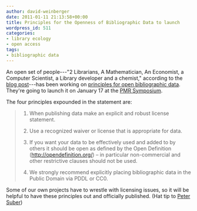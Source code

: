 ```yaml
---
author: david-weinberger
date: 2011-01-11 21:13:58+00:00
title: Principles for the Openness of Bibliographic Data to launch
wordpress_id: 511
categories:
- library ecology
- open access
tags:
- bibliographic data
---
```


An open set of people---"2 Librarians, A Mathematician, An Economist, a Computer Scientist, a Library developer and a chemist," according to the [blog post](http://blogs.ch.cam.ac.uk/pmr/2011/01/08/launch-of-%E2%80%9Cprinciples-on-open-bibliographic-data%E2%80%9D-at-pmr-symposium/)---has been working on [principles for open bibliographic data](http://blogs.ch.cam.ac.uk/pmr/2011/01/08/launch-of-%E2%80%9Cprinciples-on-open-bibliographic-data%E2%80%9D-at-pmr-symposium/). They're going to launch it on January 17 at the [PMR Symposium](http://www-pmr.ch.cam.ac.uk/wiki/Visions_of_a_%28Semantic%29_Molecular_Future).

The four principles expounded in the statement are:

> 1. When publishing data make an explicit and robust license statement.
>
> 2. Use a recognized waiver or license that is appropriate for data.
>
> 3. If you want your data to be effectively used and added to by others it should be open as defined by the Open Definition (http://opendefinition.org/) – in particular non-commercial and other restrictive clauses should not be used.
>
> 4. We strongly recommend explicitly placing bibliographic data in the Public Domain via PDDL or CC0.

Some of our own projects have to wrestle with licensing issues, so it will be helpful to have these principles out and officially published. (Hat tip to [Peter Suber](http://www.earlham.edu/~peters/))
